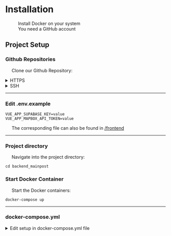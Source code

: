 # <i class="fas fa-wrench"></i>  Installation

<i class="fab fa-docker" style="margin-left:20px;"></i> <span style="margin-left:20px;">Install Docker on your system</span><br>
<i class="fab fa-github" style="margin-left:20px;"></i> <span style="margin-left:20px;">You need a GitHub account</span>


## Project Setup

### Github Repositories

<span style="margin-left:20px;">Clone our Github Repository:</span>

<details>
<summary>HTTPS</summary>

```
git clone https://github.com/UHPDome/backend_mainpost.git

```
</details>

<details>
<summary>SSH</summary>

```
git clone git@github.com:UHPDome/backend_mainpost.git

```
</details>

---

### Edit .env.example

```
VUE_APP_SUPABASE_KEY=value
VUE_APP_MAPBOX_API_TOKEN=value
```
<span style="margin-left:20px;">The corresponding file can also be found in [/frontend](https://github.com/UHPDome/backend_mainpost/tree/main/frontend)</span>

--- 
### Project directory

<span style="margin-left:20px;">Navigate into the project directory:</span>
```
cd backend_mainpost
```
### Start Docker Container

<span style="margin-left:20px;">Start the Docker containers:</span>
```
docker-compose up
```
---

### docker-compose.yml

<details>
<summary>Edit setup in docker-compose.yml file</summary>

```
version: "3.9"
services:
  fastapi:
    build:
      context: .
      dockerfile: ./docker/backend/Dockerfile
    ports:
      - "8000:8000"
    volumes:
      - ./app:/app
  mlflow:
    build:
      context: .
      dockerfile: ./docker/mlflow/Dockerfile  # Verweisen Sie auf das oben gezeigte Dockerfile
    ports:
      - "5001:5001"
    volumes:
      - ./development/src/mlruns:/mlflow/mlruns
      - ./development/src/mlartifacts:/mlflow/mlartifacts
  frontend:
    container_name: 'dockerized-mainpost-frontend'
    build: 
      context: ./
      dockerfile: './docker/frontend/Dockerfile'
    stdin_open: true
    tty: true
    ports:
      - "8080:8080"
    volumes:
      - ./frontend:/app/frontend
      - /app/frontend/node_modules
    environment:
      - CHOKIDAR_USEPOLLING=true
  # cronjob:
  #   container_name: 'dockerized-cronjob'
  #   build:
  #     context: .
  #     dockerfile: ./docker/development/Dockerfile  # Verweisen Sie auf das oben gezeigte Dockerfile
  #   ports:
  #     - "7000:7001"

```
</details>








